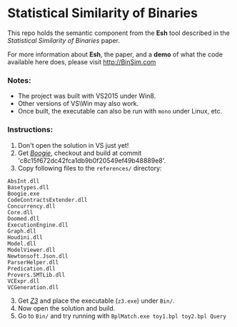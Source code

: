 # Statistical Similarity of Binaries

This repo holds the semantic component from the __Esh__ tool described in the _Statistical Similarity of Binaries_ paper.

For more information about __Esh__, the paper, and a __demo__ of what the code available here does, please visit http://BinSim.com

### Notes:
* The project was built with VS2015 under Win8. 
* Other versions of VS\Win may also work.
* Once built, the executable can also be run with `mono` under Linux, etc.

### Instructions:
1. Don't open the solution in VS just yet!
2. Get <a href="https://github.com/boogie-org/boogie">_Boogie_</a>, checkout and build at commit 'c8c15f672dc42fca1db9b0f20549ef49b48889e8'.
3. Copy following files to the `references/` directory:
```
AbsInt.dll
Basetypes.dll
Boogie.exe
CodeContractsExtender.dll
Concurrency.dll
Core.dll
Doomed.dll
ExecutionEngine.dll
Graph.dll
Houdini.dll
Model.dll
ModelViewer.dll
Newtonsoft.Json.dll
ParserHelper.dll
Predication.dll
Provers.SMTLib.dll
VCExpr.dll
VCGeneration.dll
```
3. Get <a href="https://github.com/Z3Prover/z3">_Z3_</a> and place the executable (`z3.exe`) under `Bin/`.
4. Now open the solution and build.
4. Go to `Bin/` and try running with `BplMatch.exe toy1.bpl toy2.bpl Query`
